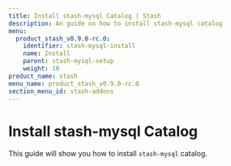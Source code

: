 ```yaml
---
title: Install stash-mysql Catalog | Stash
description: An guide on how to install stash-mysql catalog
menu:
  product_stash_v0.9.0-rc.0:
    identifier: stash-mysql-install
    name: Install
    parent: stash-mysql-setup
    weight: 10
product_name: stash
menu_name: product_stash_v0.9.0-rc.0
section_menu_id: stash-addons
---
```


# Install stash-mysql Catalog

This guide will show you how to install `stash-mysql` catalog.
